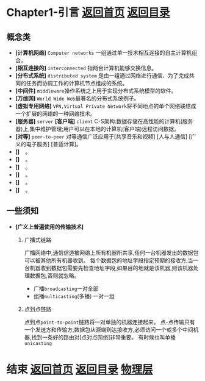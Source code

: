# Chapter1-引言 [返回首页](../index.md) [返回目录](./day1.md) 

## 概念类
  + **[计算机网络]** ``Computer networks`` 一组通过单一技术相互连接的自主计算机组合。
  + **[相互连接的]** ``interconnected`` 指两台计算机能够交换信息。
  + **[分布式系统]** ``distributed system`` 是由一组通过网络进行通信、为了完成共同的任务而协调工作的计算机节点组成的系统。
  + **[中间件]** ``middleware``操作系统之上用于实现分布式系统模型的软件。
  + **[万维网]** ``World Wide Web``最著名的分布式系统例子。
  + **[虚拟专用网络]** ``VPN,Virtual Private Network``将不同地点的单个网络联结成一个扩展的网络的一种网络技术。
  + **[服务器]** ``server``  **[客户端]** ``client``  C-S架构:数据存储在高性能的计算机(服务器)上,集中维护管理;用户可以在本地的计算机(客户端)远程访问数据。
  + **[对等]** ``peer-to-peer`` 对等通信广泛应用于[共享音乐和视频] [人与人通信]  [广义的电子服务] [普适计算]。
  + **[]** `` `` 。
  + **[]** `` `` 。
  + **[]** `` `` 。
  + **[]** `` `` 。
  + **[]** `` `` 。
  + **[]** `` `` 。
  
## 一些须知
  + **[广义上普遍使用的传输技术]**
     1. 广播式链路
     
        广播网络中,通信信道被网络上所有机器所共享,任何一台机器发出的数据包可以被其他所有机器收到。
        每个数据包的地址字段指定预期的接收方,当一台机器收到数据包需要先检查地址字段,如果目的地就是该机器,则该机器处理数据包,否则就忽略。
        + 广播``broadcasting``一对全部
        + 组播``multicasting``(多播) 一对一组
     2. 点到点链路
     
        点到点``point-to-point``链路将一对单独的机器连接起来。
        点-点传输只有一个发送方和传输方,数据包从源端到达接收方,必须访问一个或多个中间机器,找到一条好的路由对[点对点网络]非常重要。
        有时候也叫单播``unicasting``





# 结束 [返回首页](../index.md) [返回目录](./day1.md) [物理层](./Chapter2.md)
